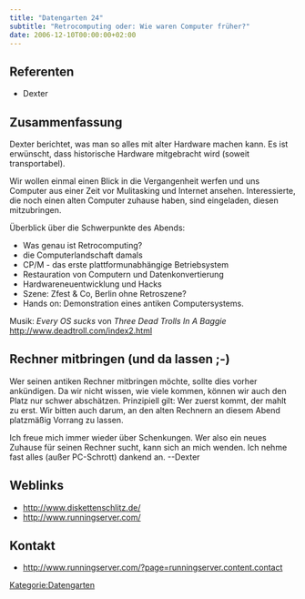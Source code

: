 ```yaml
---
title: "Datengarten 24"
subtitle: "Retrocomputing oder: Wie waren Computer früher?"
date: 2006-12-10T00:00:00+02:00
---
```



Referenten
----------

-   Dexter

Zusammenfassung
---------------

Dexter berichtet, was man so alles mit alter Hardware machen kann. Es
ist erwünscht, dass historische Hardware mitgebracht wird (soweit
transportabel).

Wir wollen einmal einen Blick in die Vergangenheit werfen und uns
Computer aus einer Zeit vor Mulitasking und Internet ansehen.
Interessierte, die noch einen alten Computer zuhause haben, sind
eingeladen, diesen mitzubringen.

Überblick über die Schwerpunkte des Abends:

-   Was genau ist Retrocomputing?
-   die Computerlandschaft damals
-   CP/M - das erste plattformunabhängige Betriebsystem
-   Restauration von Computern und Datenkonvertierung
-   Hardwareneuentwicklung und Hacks
-   Szene: Zfest & Co, Berlin ohne Retroszene?
-   Hands on: Demonstration eines antiken Computersystems.

Musik: *Every OS sucks* von *Three Dead Trolls In A Baggie*
<http://www.deadtroll.com/index2.html>

Rechner mitbringen (und da lassen ;-)
-------------------------------------

Wer seinen antiken Rechner mitbringen möchte, sollte dies vorher
ankündigen. Da wir nicht wissen, wie viele kommen, können wir auch den
Platz nur schwer abschätzen. Prinzipiell gilt: Wer zuerst kommt, der
mahlt zu erst. Wir bitten auch darum, an den alten Rechnern an diesem
Abend platzmäßig Vorrang zu lassen.

Ich freue mich immer wieder über Schenkungen. Wer also ein neues Zuhause
für seinen Rechner sucht, kann sich an mich wenden. Ich nehme fast alles
(außer PC-Schrott) dankend an. --Dexter

Weblinks
--------

-   <http://www.diskettenschlitz.de/>
-   <http://www.runningserver.com/>

Kontakt
-------

-   <http://www.runningserver.com/?page=runningserver.content.contact>

<Kategorie:Datengarten>
